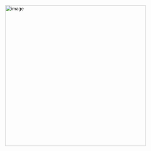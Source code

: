 
<img width="443" alt="image" src="https://github.com/user-attachments/assets/47bed48e-1e10-4305-92a0-1d2ceec9110f" />
